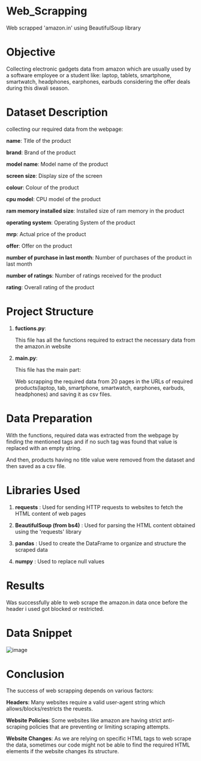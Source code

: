 # Web_Scrapping
Web scrapped 'amazon.in' using BeautifulSoup library

# Objective
Collecting electronic gadgets data from amazon which are usually used by a software employee or a student like: 
laptop, tablets, smartphone, smartwatch, headphones, earphones, earbuds considering the offer deals during this diwali season.

# Dataset Description
collecting our required data from the webpage:

**name**: Title of the product

**brand**: Brand of the product

**model name**: Model name of the product

**screen size**: Display size of the screen

**colour**: Colour of the product

**cpu model**: CPU model of the product

**ram memory installed size**: Installed size of ram memory in the product

**operating system**: Operating System of the product

**mrp**: Actual price of the product

**offer**: Offer on the product

**number of purchase in last month**: Number of purchases of the product in last month

**number of ratings**: Number of ratings received for the product

**rating**: Overall rating of the product

# Project Structure
1. **fuctions.py**:
   
   This file has all the functions required to extract the necessary data from the amazon.in website

2. **main.py**:
   
   This file has the main part:

   Web scrapping the required data from 20 pages in the URLs of required products(laptop, tab, smartphone, smartwatch, earphones, earbuds, headphones) and saving it as csv files.

# Data Preparation

With the functions, required data was extracted from the webpage by finding the mentioned tags and if no such tag was found that value is replaced with an empty string.

And then, products having no title value were removed from the dataset and then saved as a csv file.

# Libraries Used

1. **requests** : Used for sending HTTP requests to websites to fetch the HTML content of web pages

2. **BeautifulSoup (from bs4)** : Used for parsing the HTML content obtained using the 'requests' library

3. **pandas** : Used to create the DataFrame to organize and structure the scraped data

4. **numpy** : Used to replace null values

# Results
Was successfully able to web scrape the amazon.in data once before the header i used got blocked or restricted.

# Data Snippet 

![image](https://github.com/Chandu-2122/Web_Scrapping/assets/107211229/21a492cf-4536-4739-8066-b0d7e1ae60a2)


# Conclusion
The success of web scrapping depends on various factors:

   **Headers**: Many websites require a valid user-agent string which allows/blocks/restricts the reuests.

   **Website Policies**: Some websites like amazon are having strict anti-scraping policies that are preventing or limiting scraping attempts.

   **Website Changes**: As we are relying on specific HTML tags to web scrape the data, sometimes our code might not be able to find the required HTML elements if the website changes its structure.





   
       
